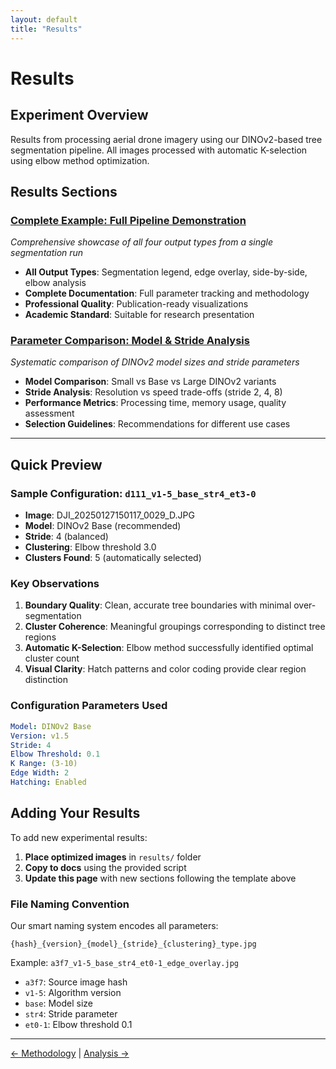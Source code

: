 ```yaml
---
layout: default
title: "Results"
---
```


# Results

## Experiment Overview

Results from processing aerial drone imagery using our DINOv2-based tree segmentation pipeline. All images processed with automatic K-selection using elbow method optimization.

## Results Sections

### [Complete Example: Full Pipeline Demonstration](complete_example.html)
*Comprehensive showcase of all four output types from a single segmentation run*

- **All Output Types**: Segmentation legend, edge overlay, side-by-side, elbow analysis
- **Complete Documentation**: Full parameter tracking and methodology
- **Professional Quality**: Publication-ready visualizations
- **Academic Standard**: Suitable for research presentation

### [Parameter Comparison: Model & Stride Analysis](parameter_comparison.html)
*Systematic comparison of DINOv2 model sizes and stride parameters*

- **Model Comparison**: Small vs Base vs Large DINOv2 variants
- **Stride Analysis**: Resolution vs speed trade-offs (stride 2, 4, 8)
- **Performance Metrics**: Processing time, memory usage, quality assessment
- **Selection Guidelines**: Recommendations for different use cases

---

## Quick Preview

### Sample Configuration: `d111_v1-5_base_str4_et3-0`
- **Image**: DJI_20250127150117_0029_D.JPG
- **Model**: DINOv2 Base (recommended)
- **Stride**: 4 (balanced)
- **Clustering**: Elbow threshold 3.0
- **Clusters Found**: 5 (automatically selected)

### Key Observations
1. **Boundary Quality**: Clean, accurate tree boundaries with minimal over-segmentation
2. **Cluster Coherence**: Meaningful groupings corresponding to distinct tree regions
3. **Automatic K-Selection**: Elbow method successfully identified optimal cluster count
4. **Visual Clarity**: Hatch patterns and color coding provide clear region distinction

### Configuration Parameters Used

```yaml
Model: DINOv2 Base
Version: v1.5
Stride: 4
Elbow Threshold: 0.1
K Range: (3-10)
Edge Width: 2
Hatching: Enabled
```

## Adding Your Results

To add new experimental results:

1. **Place optimized images** in `results/` folder
2. **Copy to docs** using the provided script
3. **Update this page** with new sections following the template above

### File Naming Convention

Our smart naming system encodes all parameters:
```
{hash}_{version}_{model}_{stride}_{clustering}_type.jpg
```

Example: `a3f7_v1-5_base_str4_et0-1_edge_overlay.jpg`
- `a3f7`: Source image hash
- `v1-5`: Algorithm version  
- `base`: Model size
- `str4`: Stride parameter
- `et0-1`: Elbow threshold 0.1

---

[← Methodology](methodology.html) | [Analysis →](analysis.html)